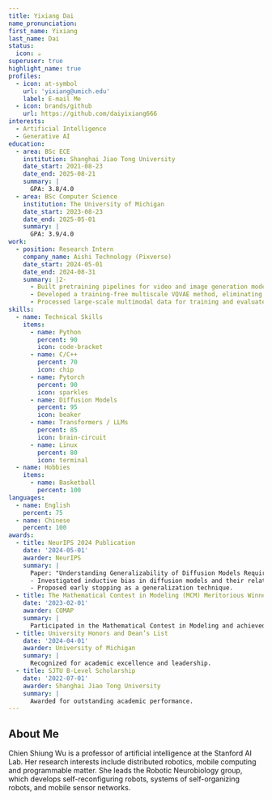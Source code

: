 ```yaml
---
title: Yixiang Dai
name_pronunciation: 
first_name: Yixiang
last_name: Dai
status:
  icon: ☕️
superuser: true
highlight_name: true
profiles:
  - icon: at-symbol
    url: 'yixiang@umich.edu'
    label: E-mail Me
  - icon: brands/github
    url: https://github.com/daiyixiang666
interests:
  - Artificial Intelligence
  - Generative AI
education:
  - area: BSc ECE 
    institution: Shanghai Jiao Tong University
    date_start: 2021-08-23
    date_end: 2025-08-21
    summary: |
      GPA: 3.8/4.0
  - area: BSc Computer Science
    institution: The University of Michigan
    date_start: 2023-08-23
    date_end: 2025-05-01
    summary: |
      GPA: 3.9/4.0
work:
  - position: Research Intern
    company_name: Aishi Technology (Pixverse)
    date_start: 2024-05-01
    date_end: 2024-08-31
    summary: |2-
      - Built pretraining pipelines for video and image generation models using autoregressive architectures.
      - Developed a training-free multiscale VQVAE method, eliminating instability in original training methods.
      - Processed large-scale multimodal data for training and evaluated performance on generative tasks.
skills:
  - name: Technical Skills
    items:
      - name: Python
        percent: 90
        icon: code-bracket
      - name: C/C++
        percent: 70
        icon: chip
      - name: Pytorch
        percent: 90
        icon: sparkles
      - name: Diffusion Models
        percent: 95
        icon: beaker
      - name: Transformers / LLMs
        percent: 85
        icon: brain-circuit
      - name: Linux
        percent: 80
        icon: terminal
  - name: Hobbies
    items:
      - name: Basketball
        percent: 100
languages:
  - name: English
    percent: 75
  - name: Chinese
    percent: 100
awards:
  - title: NeurIPS 2024 Publication
    date: '2024-05-01'
    awarder: NeurIPS
    summary: |
      Paper: "Understanding Generalizability of Diffusion Models Requires Rethinking the Hidden Gaussian Structure"
      - Investigated inductive bias in diffusion models and their relationship to Gaussian priors and model size.
      - Proposed early stopping as a generalization technique.
  - title: The Mathematical Contest in Modeling (MCM) Meritorious Winner
    date: '2023-02-01'
    awarder: COMAP
    summary: |
      Participated in the Mathematical Contest in Modeling and achieved Meritorious Winner status.
  - title: University Honors and Dean’s List
    date: '2024-04-01'
    awarder: University of Michigan
    summary: |
      Recognized for academic excellence and leadership.
  - title: SJTU B-Level Scholarship
    date: '2022-07-01'
    awarder: Shanghai Jiao Tong University
    summary: |
      Awarded for outstanding academic performance.
---
```

## About Me

Chien Shiung Wu is a professor of artificial intelligence at the Stanford AI Lab. Her research interests include distributed robotics, mobile computing and programmable matter. She leads the Robotic Neurobiology group, which develops self-reconfiguring robots, systems of self-organizing robots, and mobile sensor networks.